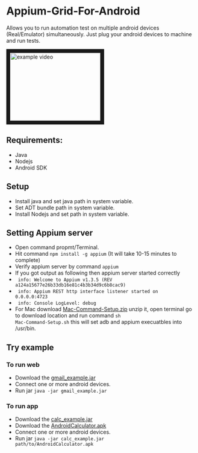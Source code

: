 # Appium-Grid-For-Android
Allows you to run automation test on multiple android devices (Real/Emulator) simultaneously.
Just plug your android devices to machine and run tests.

<a href="http://www.youtube.com/watch?v=DFOX425k8ds
" target="_blank"><img src="http://img.youtube.com/vi/DFOX425k8ds/0.jpg" 
alt="example video" width="240" height="180" border="10" /></a>

## Requirements:
- Java
- Nodejs
- Android SDK

## Setup
- Install java and set java path in system variable.
- Set ADT bundle path in system variable.
- Install Nodejs and set path in system variable.

## Setting Appium server
- Open command propmt/Terminal.
- Hit command <code>npm install -g appium</code> (It will take 10-15 minutes to complete)
- Verify appium server by command <code>appium</code>
- If you got output as following  then appium server started correctly
- <code> info: Welcome to Appium v1.3.5 (REV a124a15677e26b33db16e81c4b3b34d9c6b8cac9) </code>
- <code> info: Appium REST http interface listener started on 0.0.0.0:4723 </code>
- <code> info: Console LogLevel: debug </code>
- For Mac download [Mac-Command-Setup.zip](https://github.com/sameer49/Appium-Grid-For-Android/blob/master/Mac-Command-Setup.zip?raw=true) unzip it, open terminal go to download location and run command <code>sh Mac-Command-Setup.sh</code> this will set adb and appium execuatbles into /usr/bin. 

## Try example

### To run web
- Download the [gmail_example.jar](https://github.com/sameer49/Appium-Grid-For-Android/blob/examples/gmail_example.jar?raw=true)
- Connect one or more android devices.
- Run jar <code>java -jar gmail_example.jar</code>

### To run app
- Download the [calc_example.jar](https://github.com/sameer49/Appium-Grid-For-Android/blob/examples/AndroidCalculator.apk?raw=true)
- Download the [AndroidCalculator.apk](https://github.com/sameer49/Appium-Grid-For-Android/blob/examples/src/example/AndroidCalculator.apk?raw=true)
- Connect one or more android devices.
- Run jar <code>java -jar calc_example.jar path/to/AndroidCalculator.apk</code>
